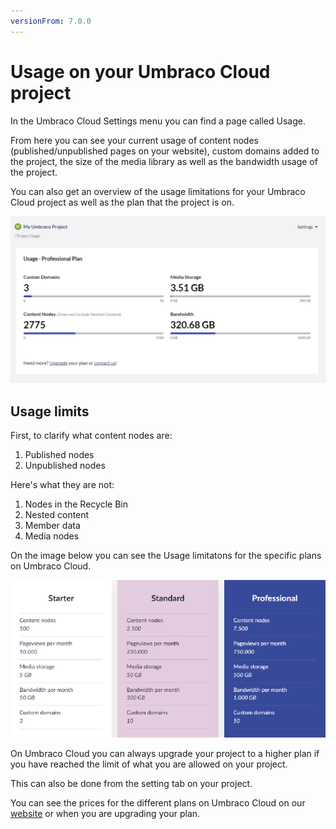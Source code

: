 ```yaml
---
versionFrom: 7.0.0
---
```


# Usage on your Umbraco Cloud project

In the Umbraco Cloud Settings menu you can find a page called Usage.

From here you can see your current usage of content nodes (published/unpublished pages on your website), custom domains added to the project, the size of the media library as well as the bandwidth usage of the project.

You can also get an overview of the usage limitations for your Umbraco Cloud project as well as the plan that the project is on.

![Usage on Cloud](images/Usage2.png)

## Usage limits

First, to clarify what content nodes are:

1. Published nodes
2. Unpublished nodes

Here's what they are not:
1. Nodes in the Recycle Bin
2. Nested content
3. Member data
4. Media nodes

On the image below you can see the Usage limitatons for the specific plans on Umbraco Cloud.

![Usage limits on a starter plan](images/Plan_limitations.png)

On Umbraco Cloud you can always upgrade your project to a higher plan if you have reached the limit of what you are allowed on your project.

This can also be done from the setting tab on your project.

You can see the prices for the different plans on Umbraco Cloud on our [website](https://umbraco.com/umbraco-cloud-pricing/) or when you are upgrading your plan.
